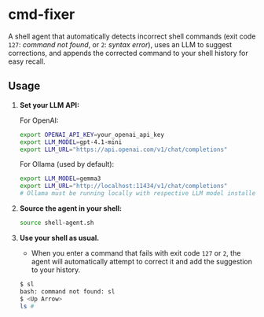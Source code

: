 # cmd-fixer

A shell agent that automatically detects incorrect shell commands (exit code `127`: _command not found_, or `2`: _syntax error_), uses an LLM to suggest corrections, and appends the corrected command to your shell history for easy recall. 

## Usage

1. **Set your LLM API:**

    For OpenAI:

    ```bash
    export OPENAI_API_KEY=your_openai_api_key
    export LLM_MODEL=gpt-4.1-mini
    export LLM_URL="https://api.openai.com/v1/chat/completions"
    ```

    For Ollama (used by default):

    ```bash
    export LLM_MODEL=gemma3
    export LLM_URL="http://localhost:11434/v1/chat/completions"
    # Ollama must be running locally with respective LLM model installed
    ```

1. **Source the agent in your shell:**

    ```bash
    source shell-agent.sh
    ```

1. **Use your shell as usual.**
   - When you enter a command that fails with exit code `127` or `2`, the agent will automatically attempt to correct it and add the suggestion to your history.

    ```bash
    $ sl
    bash: command not found: sl
    $ <Up Arrow>
    ls #
    ```
